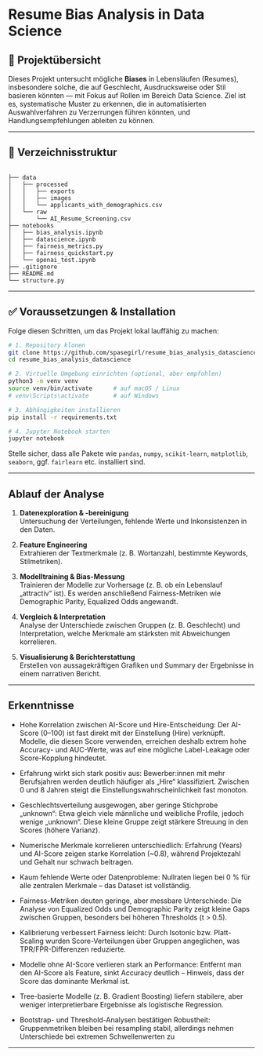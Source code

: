# Resume Bias Analysis in Data Science

## 🌟 Projektübersicht

Dieses Projekt untersucht mögliche **Biases** in Lebensläufen (Resumes), insbesondere solche, die auf Geschlecht, Ausdrucksweise oder Stil basieren könnten — mit Fokus auf Rollen im Bereich Data Science. Ziel ist es, systematische Muster zu erkennen, die in automatisierten Auswahlverfahren zu Verzerrungen führen könnten, und Handlungsempfehlungen ableiten zu können.

---

## 📁 Verzeichnisstruktur

```

├── data
│   ├── processed
│   │   ├── exports
│   │   ├── images
│   │   └── applicants_with_demographics.csv
│   └── raw
│       └── AI_Resume_Screening.csv
├── notebooks
│   ├── bias_analysis.ipynb
│   ├── datascience.ipynb
│   ├── fairness_metrics.py
│   ├── fairness_quickstart.py
│   └── openai_test.ipynb
├── .gitignore
├── README.md
└── structure.py
```

---

## ✅ Voraussetzungen & Installation

Folge diesen Schritten, um das Projekt lokal lauffähig zu machen:

```bash
# 1. Repository klonen
git clone https://github.com/spasegirl/resume_bias_analysis_datascience.git
cd resume_bias_analysis_datascience

# 2. Virtuelle Umgebung einrichten (optional, aber empfohlen)
python3 -m venv venv
source venv/bin/activate      # auf macOS / Linux
# venv\Scripts\activate       # auf Windows

# 3. Abhängigkeiten installieren
pip install -r requirements.txt

# 4. Jupyter Notebook starten
jupyter notebook
```

Stelle sicher, dass alle Pakete wie `pandas`, `numpy`, `scikit-learn`, `matplotlib`, `seaborn`, ggf. `fairlearn` etc. installiert sind.

---

## Ablauf der Analyse

1. **Datenexploration & -bereinigung**  
   Untersuchung der Verteilungen, fehlende Werte und Inkonsistenzen in den Daten.

2. **Feature Engineering**  
   Extrahieren der Textmerkmale (z. B. Wortanzahl, bestimmte Keywords, Stilmetriken).

3. **Modelltraining & Bias-Messung**  
   Trainieren der Modelle zur Vorhersage (z. B. ob ein Lebenslauf „attractiv“ ist). Es werden anschließend Fairness-Metriken wie Demographic Parity, Equalized Odds angewandt.

4. **Vergleich & Interpretation**  
   Analyse der Unterschiede zwischen Gruppen (z. B. Geschlecht) und Interpretation, welche Merkmale am stärksten mit Abweichungen korrelieren.

5. **Visualisierung & Berichterstattung**  
   Erstellen von aussagekräftigen Grafiken und Summary der Ergebnisse in einem narrativen Bericht.

---

## Erkenntnisse

- Hohe Korrelation zwischen AI-Score und Hire-Entscheidung:
    Der AI-Score (0–100) ist fast direkt mit der Einstellung (Hire) verknüpft. Modelle, die diesen Score verwenden, erreichen deshalb extrem hohe Accuracy- und AUC-Werte, was auf eine mögliche Label-Leakage oder Score-Kopplung hindeutet.

- Erfahrung wirkt sich stark positiv aus:
    Bewerber:innen mit mehr Berufsjahren werden deutlich häufiger als „Hire“ klassifiziert. Zwischen 0 und 8 Jahren steigt die Einstellungswahrscheinlichkeit fast monoton.

- Geschlechtsverteilung ausgewogen, aber geringe Stichprobe „unknown“:
    Etwa gleich viele männliche und weibliche Profile, jedoch wenige „unknown“. Diese kleine Gruppe zeigt stärkere Streuung in den Scores (höhere Varianz).

- Numerische Merkmale korrelieren unterschiedlich:
Erfahrung (Years) und AI-Score zeigen starke Korrelation (~0.8), während Projektezahl und Gehalt nur schwach beitragen.

- Kaum fehlende Werte oder Datenprobleme:
Nullraten liegen bei 0 % für alle zentralen Merkmale – das Dataset ist vollständig.

- Fairness-Metriken deuten geringe, aber messbare Unterschiede:
Die Analyse von Equalized Odds und Demographic Parity zeigt kleine Gaps zwischen Gruppen, besonders bei höheren Thresholds (t > 0.5).

- Kalibrierung verbessert Fairness leicht:
Durch Isotonic bzw. Platt-Scaling wurden Score-Verteilungen über Gruppen angeglichen, was TPR/FPR-Differenzen reduzierte.

- Modelle ohne AI-Score verlieren stark an Performance:
Entfernt man den AI-Score als Feature, sinkt Accuracy deutlich – Hinweis, dass der Score das dominante Merkmal ist.

- Tree-basierte Modelle (z. B. Gradient Boosting) liefern stabilere, aber weniger interpretierbare Ergebnisse als logistische Regression.

- Bootstrap- und Threshold-Analysen bestätigen Robustheit:
Gruppenmetriken bleiben bei resampling stabil, allerdings nehmen Unterschiede bei extremen Schwellenwerten zu

---

